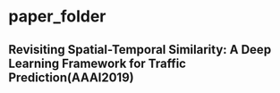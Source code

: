 # paper_folder

## Revisiting Spatial-Temporal Similarity: A Deep Learning Framework for Traffic Prediction(AAAI2019)
